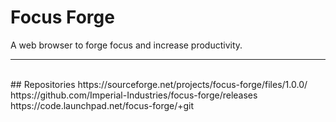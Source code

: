 # Focus Forge
A web browser to forge focus and increase productivity.
<br>
<hr>
<br>
## Repositories
https://sourceforge.net/projects/focus-forge/files/1.0.0/
https://github.com/Imperial-Industries/focus-forge/releases
https://code.launchpad.net/focus-forge/+git
